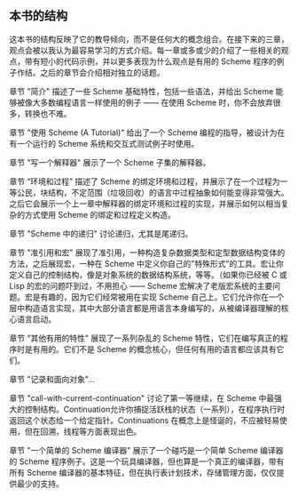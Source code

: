 ## 本书的结构

这本书的结构反映了它的教导倾向，而不是任何大的概念组合。在接下来的三章，观点会被以我认为最容易学习的方式介绍。每一章或多或少的介绍了一些相关的观点，带有短小的代码示例，并以更多表现为什么观点是有用的 Scheme 程序的例子作结。之后的章节会介绍相对独立的话题。

章节 "简介" 描述了一些 Scheme 基础特性，包括一些语法，并给出 Scheme 能够被像大多数编程语言一样使用的例子 —— 在使用 Scheme 时，你不会放弃很多，转换也不难。

章节 "使用 Scheme (A Tutorial)" 给出了一个 Scheme 编程的指导，被设计为在有一个运行的 Scheme 系统和交互式测试例子时使用。

章节 "写一个解释器" 展示了一个 Scheme 子集的解释器。

章节 “环境和过程” 描述了 Scheme 的绑定环境和过程，并展示了在一个过程为一等公民，块结构，不定范围（垃圾回收）的语言中过程抽象如何能变得非常强大。之后它会展示一个上一章中解释器的绑定环境和过程的实现，并展示如何以相当复杂的方式使用 Scheme 的绑定和过程定义构造。

章节 "Scheme 中的递归" 讨论递归，尤其是尾递归。

章节 "准引用和宏" 展现了准引用，一种构造复杂数据类型和定型数据结构变体的方法，之后展现宏，一种在 Scheme 中定义你自己的"特殊形式"的工具。宏让你定义自己的控制结构，像是对象系统的数据结构系统，等等。（如果你已经被 C 或 Lisp 的宏的问题吓到过，不用担心 —— Scheme 宏解决了老版宏系统的主要问题。宏是有趣的，因为它们经常被用在实现 Scheme 自己上。它们允许你在一个层中构造语言实现，其中大部分语言都是用语言本身编写的，从被编译器理解的核心语言启动。

章节 "其他有用的特性" 展现了一系列杂乱的 Scheme 特性，它们在编写真正的程序时是有用的。它们不是 Scheme 的概念核心，但任何有用的语言都应该具有它们。

章节 "记录和面向对象"...

章节 "call-with-current-continuation" 讨论了第一等继续，在 Scheme 中最强大的控制结构。Continuation允许你捕捉活跃栈的状态（一系列），在程序执行时返回这个状态给一个给定指针。Continuations 在概念上是怪诞的，不应被轻易使用，但在回溯，线程等方面表现出色。

章节 "一个简单的 Scheme 编译器" 展示了一个碰巧是一个简单 Scheme 编译器的 Scheme 程序例子。这是一个玩具编译器，但也算是一个真正的编译器，带有所有 Scheme 编译器的基本特征，但在执行表计划技术，存储管理方面，仅仅提供最少的支持。

